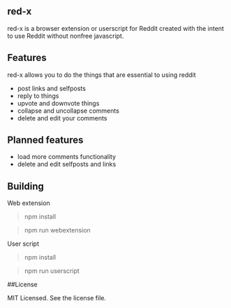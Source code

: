 ## red-x

red-x is a browser extension or userscript for Reddit created with the intent to use Reddit without nonfree javascript.

## Features

red-x allows you to do the things that are essential to using reddit

* post links and selfposts
* reply to things
* upvote and downvote things
* collapse and uncollapse comments
* delete and edit your comments

## Planned features

* load more comments functionality
* delete and edit selfposts and links


## Building

Web extension

>npm install

>npm run webextension

User script

>npm install

>npm run userscript

##License

MIT Licensed. See the license file.